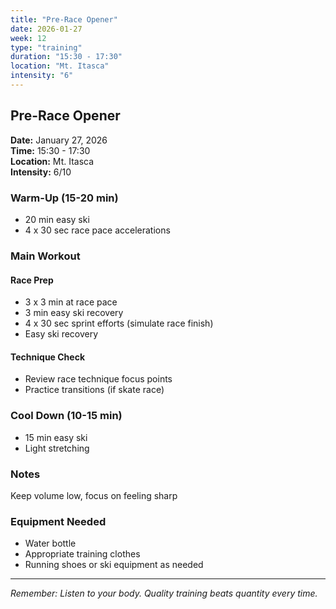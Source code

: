 ```yaml
---
title: "Pre-Race Opener"
date: 2026-01-27
week: 12
type: "training"
duration: "15:30 - 17:30"
location: "Mt. Itasca"
intensity: "6"
---
```


## Pre-Race Opener

**Date:** January 27, 2026  
**Time:** 15:30 - 17:30  
**Location:** Mt. Itasca  
**Intensity:** 6/10

### Warm-Up (15-20 min)
- 20 min easy ski
- 4 x 30 sec race pace accelerations

### Main Workout
#### Race Prep
- 3 x 3 min at race pace
- 3 min easy ski recovery
- 4 x 30 sec sprint efforts (simulate race finish)
- Easy ski recovery

#### Technique Check
- Review race technique focus points
- Practice transitions (if skate race)

### Cool Down (10-15 min)
- 15 min easy ski
- Light stretching

### Notes
Keep volume low, focus on feeling sharp

### Equipment Needed
- Water bottle
- Appropriate training clothes
- Running shoes or ski equipment as needed

---
*Remember: Listen to your body. Quality training beats quantity every time.*